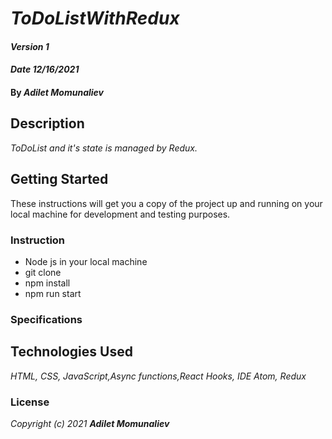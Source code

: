 # _ToDoListWithRedux_

#### _Version 1_
#### _Date 12/16/2021_
#### By _**Adilet Momunaliev**_

## Description

_ToDoList and it's state is managed by Redux._

## Getting Started

These instructions will get you a copy of the project up and running on your local machine for development and testing purposes.

### Instruction

* Node js in your local machine
* git clone
* npm install
* npm run start
### Specifications
 
## Technologies Used

_HTML, CSS, JavaScript,Async functions,React Hooks, IDE Atom, Redux_

### License

*_Copyright (c) 2021 **Adilet Momunaliev**_*
